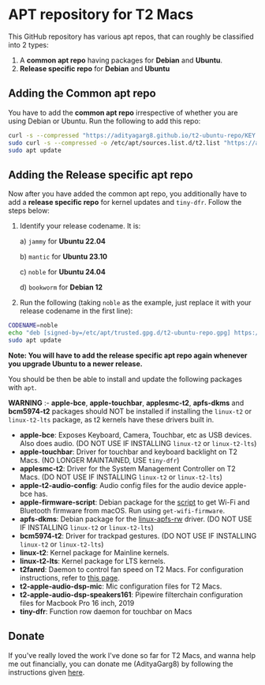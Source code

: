 # APT repository for T2 Macs

This GitHub repository has various apt repos, that can roughly be classified into 2 types:

1. A **common apt repo** having packages for **Debian** and **Ubuntu**.
2. **Release specific repo** for **Debian** and **Ubuntu**

## Adding the Common apt repo

You have to add the **common apt repo** irrespective of whether you are using Debian or Ubuntu. Run the following to add this repo:

```bash
curl -s --compressed "https://adityagarg8.github.io/t2-ubuntu-repo/KEY.gpg" | gpg --dearmor | sudo tee /etc/apt/trusted.gpg.d/t2-ubuntu-repo.gpg >/dev/null
sudo curl -s --compressed -o /etc/apt/sources.list.d/t2.list "https://adityagarg8.github.io/t2-ubuntu-repo/t2.list"
sudo apt update
```

## Adding the Release specific apt repo

Now after you have added the common apt repo, you additionally have to add a **release specific repo** for kernel updates and `tiny-dfr`. Follow the steps below:

1. Identify your release codename. It is: 
  
    a) `jammy` for **Ubuntu 22.04**

    b) `mantic` for **Ubuntu 23.10**

    c) `noble` for **Ubuntu 24.04**

    d) `bookworm` for **Debian 12**

3. Run the following (taking `noble` as the example, just replace it with your release codename in the first line):

```bash
CODENAME=noble
echo "deb [signed-by=/etc/apt/trusted.gpg.d/t2-ubuntu-repo.gpg] https://github.com/AdityaGarg8/t2-ubuntu-repo/releases/download/${CODENAME} ./" | sudo tee -a /etc/apt/sources.list.d/t2.list
sudo apt update
```

**Note: You will have to add the release specific apt repo again whenever you upgrade Ubuntu to a newer release.**

You should be then be able to install and update the following packages with `apt`.

**WARNING** :- **apple-bce**, **apple-touchbar**, **applesmc-t2**, **apfs-dkms** and **bcm5974-t2** packages should NOT be installed if installing the `linux-t2` or `linux-t2-lts` package, as t2 kernels have these drivers built in.

- **apple-bce**: Exposes Keyboard, Camera, Touchbar, etc as USB devices. Also does audio. (DO NOT USE IF INSTALLING `linux-t2` or `linux-t2-lts`)
- **apple-touchbar**: Driver for touchbar and keyboard backlight on T2 Macs. (NO LONGER MAINTAINED, USE `tiny-dfr`)
- **applesmc-t2**: Driver for the System Management Controller on T2 Macs. (DO NOT USE IF INSTALLING `linux-t2` or `linux-t2-lts`)
- **apple-t2-audio-config**: Audio config files for the audio device apple-bce has.
- **apple-firmware-script**: Debian package for the [script](https://wiki.t2linux.org/tools/firmware.sh) to get Wi-Fi and Bluetooth firmware from macOS. Run using `get-wifi-firmware`.
- **apfs-dkms**: Debian package for the [linux-apfs-rw](https://github.com/linux-apfs/linux-apfs-rw) driver. (DO NOT USE IF INSTALLING `linux-t2` or `linux-t2-lts`)
- **bcm5974-t2**: Driver for trackpad gestures. (DO NOT USE IF INSTALLING `linux-t2` or `linux-t2-lts`)
- **linux-t2**: Kernel package for Mainline kernels.
- **linux-t2-lts**: Kernel package for LTS kernels.
- **t2fanrd**: Daemon to control fan speed on T2 Macs. For configuration instructions, refer to [this page](https://github.com/GnomedDev/T2FanRD).
- **t2-apple-audio-dsp-mic**: Mic configuration files for T2 Macs.
- **t2-apple-audio-dsp-speakers161**: Pipewire filterchain configuration files for Macbook Pro 16 inch, 2019
- **tiny-dfr**: Function row daemon for touchbar on Macs

## Donate

If you've really loved the work I've done so far for T2 Macs, and wanna help me out financially, you can donate me (AdityaGarg8) by following the instructions given [here](https://wiki.t2linux.org/contribute/#support-our-maintainers).
